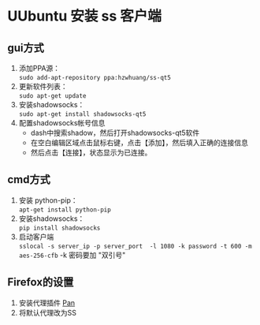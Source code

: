 # UUbuntu 安装 ss 客户端
## gui方式

1. 添加PPA源： \
`sudo add-apt-repository ppa:hzwhuang/ss-qt5`
2. 更新软件列表： \
`sudo apt-get update`
3. 安装shadowsocks： \
`sudo apt-get install shadowsocks-qt5`
4. 配置shadowsocks帐号信息
    - dash中搜索shadow，然后打开shadowsocks-qt5软件
    - 在空白编辑区域点击鼠标右键，点击【添加】，然后填入正确的连接信息
    - 然后点击【连接】，状态显示为已连接。

## cmd方式

1. 安装 python-pip：\
`apt-get install python-pip`
2. 安装shadowsocks：\
`pip install shadowsocks`
3. 启动客户端 \
`sslocal -s server_ip -p server_port  -l 1080 -k password -t 600 -m aes-256-cfb`
-k 密码要加 "双引号"

## Firefox的设置

1. 安装代理插件 [Pan](https://addons.mozilla.org/zh-CN/firefox/addon/pan/?src=api)
2. 将默认代理改为SS